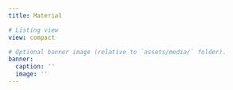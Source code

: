 ```yaml
---
title: Material

# Listing view
view: compact

# Optional banner image (relative to `assets/media/` folder).
banner:
  caption: ''
  image: ''
---
```

